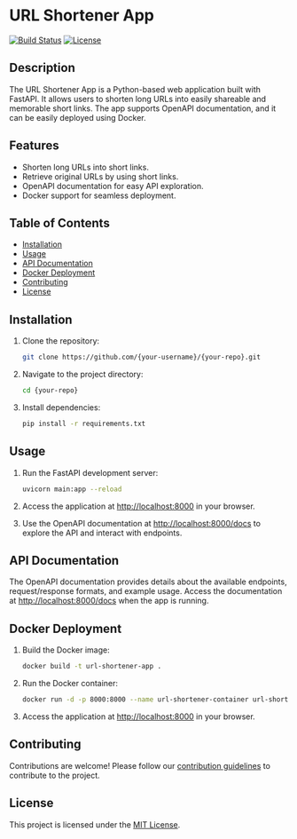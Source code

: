 # URL Shortener App

[![Build Status](https://img.shields.io/travis/{your-username}/{your-repo}?style=flat-square)](https://travis-ci.org/{your-username}/{your-repo})
[![License](https://img.shields.io/github/license/{your-username}/{your-repo}?style=flat-square)](LICENSE)

## Description

The URL Shortener App is a Python-based web application built with FastAPI. It allows users to shorten long URLs into easily shareable and memorable short links. The app supports OpenAPI documentation, and it can be easily deployed using Docker.

## Features

- Shorten long URLs into short links.
- Retrieve original URLs by using short links.
- OpenAPI documentation for easy API exploration.
- Docker support for seamless deployment.

## Table of Contents

- [Installation](#installation)
- [Usage](#usage)
- [API Documentation](#api-documentation)
- [Docker Deployment](#docker-deployment)
- [Contributing](#contributing)
- [License](#license)

## Installation

1. Clone the repository:

    ```bash
    git clone https://github.com/{your-username}/{your-repo}.git
    ```

2. Navigate to the project directory:

    ```bash
    cd {your-repo}
    ```

3. Install dependencies:

    ```bash
    pip install -r requirements.txt
    ```

## Usage

1. Run the FastAPI development server:

    ```bash
    uvicorn main:app --reload
    ```

2. Access the application at [http://localhost:8000](http://localhost:8000) in your browser.

3. Use the OpenAPI documentation at [http://localhost:8000/docs](http://localhost:8000/docs) to explore the API and interact with endpoints.

## API Documentation

The OpenAPI documentation provides details about the available endpoints, request/response formats, and example usage. Access the documentation at [http://localhost:8000/docs](http://localhost:8000/docs) when the app is running.

## Docker Deployment

1. Build the Docker image:

    ```bash
    docker build -t url-shortener-app .
    ```

2. Run the Docker container:

    ```bash
    docker run -d -p 8000:8000 --name url-shortener-container url-shortener-app
    ```

3. Access the application at [http://localhost:8000](http://localhost:8000) in your browser.

## Contributing

Contributions are welcome! Please follow our [contribution guidelines](CONTRIBUTING.md) to contribute to the project.

## License

This project is licensed under the [MIT License](LICENSE).
